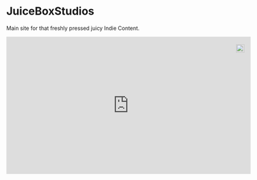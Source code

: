 <html>
<head>
  <link rel="stylesheet" href="styles.css">
</head>
<body>

<h1>JuiceBoxStudios</h1>
<p>Main site for that freshly pressed juicy Indie Content.</p>

<div style="position:relative;width:fit-content;height:fit-content;">
            <a style="position:absolute;top:20px;right:1rem;opacity:0.8;" href="https://clipchamp.com/watch/n3CsxUmWEiQ?utm_source=embed&utm_medium=embed&utm_campaign=watch">
                <img style="height:22px;" src="https://clipchamp.com/e.svg" alt="Made with Clipchamp" />
            </a>
            <iframe allowfullscreen style="border:none" src="https://clipchamp.com/watch/n3CsxUmWEiQ/embed" width="640" height="360"></iframe>
        </div>

</body>
</html>
